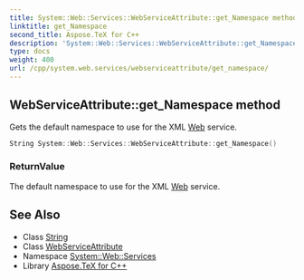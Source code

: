 ```yaml
---
title: System::Web::Services::WebServiceAttribute::get_Namespace method
linktitle: get_Namespace
second_title: Aspose.TeX for C++
description: 'System::Web::Services::WebServiceAttribute::get_Namespace method. Gets the default namespace to use for the XML Web service in C++.'
type: docs
weight: 400
url: /cpp/system.web.services/webserviceattribute/get_namespace/
---
```

## WebServiceAttribute::get_Namespace method


Gets the default namespace to use for the XML [Web](../../../system.web/) service.

```cpp
String System::Web::Services::WebServiceAttribute::get_Namespace()
```


### ReturnValue

The default namespace to use for the XML [Web](../../../system.web/) service.

## See Also

* Class [String](../../../system/string/)
* Class [WebServiceAttribute](../)
* Namespace [System::Web::Services](../../)
* Library [Aspose.TeX for C++](../../../)
